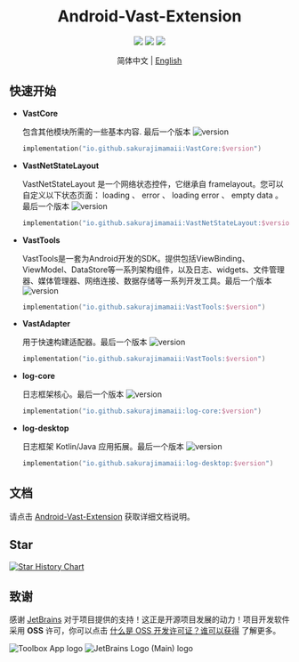 <h1 align="center">Android-Vast-Extension</h1>

<p align="center">
<img src="https://img.shields.io/badge/min%20sdk%20version-23-yellowgreen"/>
<img src="https://img.shields.io/badge/jdk%20version-17-2300b894?style=flat"/>
<img src="https://img.shields.io/badge/license-Apache%20License%202.0-blue.svg?style=flat"/>
</p>

<p align="center">简体中文 | <a href="https://github.com/SakurajimaMaii/Android-Vast-Extension/blob/develop/README.md">English</a></p>

## 快速开始

- **VastCore**

  包含其他模块所需的一些基本内容.
  最后一个版本 ![version](https://img.shields.io/maven-central/v/io.github.sakurajimamaii/VastCore)

    ```kotlin
    implementation("io.github.sakurajimamaii:VastCore:$version")
    ```

- **VastNetStateLayout**

  VastNetStateLayout 是一个网络状态控件，它继承自 framelayout。您可以自定义以下状态页面： loading 、
  error 、 loading error 、 empty data
  。最后一个版本 ![version](https://img.shields.io/maven-central/v/io.github.sakurajimamaii/VastNetStateLayout)

    ```kotlin
    implementation("io.github.sakurajimamaii:VastNetStateLayout:$version")
    ```

- **VastTools**

  VastTools是一套为Android开发的SDK。提供包括ViewBinding、ViewModel、DataStore等一系列架构组件，以及日志、widgets、文件管理器、媒体管理器、网络连接、数据存储等一系列开发工具。最后一个版本 ![version](https://img.shields.io/maven-central/v/io.github.sakurajimamaii/VastTools)

    ```kotlin
    implementation("io.github.sakurajimamaii:VastTools:$version")
    ```

- **VastAdapter**

  用于快速构建适配器。最后一个版本 ![version](https://img.shields.io/maven-central/v/io.github.sakurajimamaii/VastAdapter)

    ```kotlin
    implementation("io.github.sakurajimamaii:VastTools:$version")
    ```

- **log-core**

  日志框架核心。最后一个版本 ![version](https://img.shields.io/maven-central/v/io.github.sakurajimamaii/log-core)

    ```kotlin
    implementation("io.github.sakurajimamaii:log-core:$version")
    ```

- **log-desktop**

  日志框架 Kotlin/Java 应用拓展。最后一个版本 ![version](https://img.shields.io/maven-central/v/io.github.sakurajimamaii/log-desktop)

    ```kotlin
    implementation("io.github.sakurajimamaii:log-desktop:$version")
    ```

## 文档

请点击 [Android-Vast-Extension](https://ave.entropy2020.cn/) 获取详细文档说明。

## Star

[![Star History Chart](https://api.star-history.com/svg?repos=SakurajimaMaii/Android-Vast-Extension&type=Date)](https://star-history.com/#SakurajimaMaii/Android-Vast-Extension&Date)

## 致谢

感谢 [JetBrains](https://www.jetbrains.com/) 对于项目提供的支持！这正是开源项目发展的动力！项目开发软件采用
**OSS**
许可，你可以点击 [什么是 OSS 开发许可证？谁可以获得](https://sales.jetbrains.com/hc/zh-cn/articles/360016581839-%E4%BB%80%E4%B9%88%E6%98%AF-OSS-%E5%BC%80%E5%8F%91%E8%AE%B8%E5%8F%AF%E8%AF%81-%E8%B0%81%E5%8F%AF%E4%BB%A5%E8%8E%B7%E5%BE%97-)
了解更多。

![Toolbox App logo](https://resources.jetbrains.com/storage/products/company/brand/logos/Toolbox.svg)
![JetBrains Logo (Main) logo](https://resources.jetbrains.com/storage/products/company/brand/logos/jb_beam.svg)
